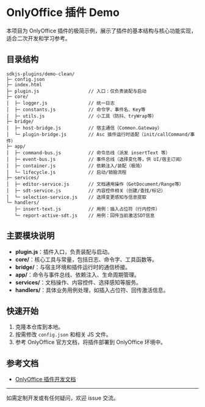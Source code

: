 # OnlyOffice 插件 Demo

本项目为 OnlyOffice 插件的极简示例，展示了插件的基本结构与核心功能实现，适合二次开发和学习参考。

## 目录结构

```text
sdkjs-plugins/demo-clean/
├─ config.json
├─ index.html
├─ plugin.js                  // 入口：仅负责装配与启动
├─ core/
│  ├─ logger.js               // 统一日志
│  ├─ constants.js            // 命令字、事件名、Key等
│  ├─ utils.js                // 小工具（防抖、tryWrap等）
├─ bridge/
│  ├─ host-bridge.js          // 宿主通信（Common.Gateway）
│  └─ plugin-bridge.js        // Asc 插件运行时适配（init/callCommand/事件）
├─ app/
│  ├─ command-bus.js          // 命令总线（派发 insertText 等）
│  ├─ event-bus.js            // 事件总线（选择变化等，供 UI/宿主订阅）
│  ├─ container.js            // 依赖注入/装配（极简）
│  └─ lifecycle.js            // 启动/销毁流程
├─ services/
│  ├─ editor-service.js       // 文档通用操作（GetDocument/Range等）
│  ├─ sdt-service.js          // 内容控件相关（创建/查找/标记）
│  └─ selection-service.js    // 选择变更感知与信息提取
└─ handlers/
   ├─ insert-text.js          // 用例：插入占位符（行内控件）
   └─ report-active-sdt.js    // 用例：回传当前激活SDT信息
```

## 主要模块说明

- **plugin.js**：插件入口，负责装配与启动。
- **core/**：核心工具与常量，包括日志、命令字、工具函数等。
- **bridge/**：与宿主环境和插件运行时的通信桥接。
- **app/**：命令与事件总线、依赖注入、生命周期管理。
- **services/**：文档操作、内容控件、选择感知等服务。
- **handlers/**：具体业务用例处理，如插入占位符、回传激活信息。

## 快速开始

1. 克隆本仓库到本地。
2. 按需修改 `config.json` 和相关 JS 文件。
3. 参考 OnlyOffice 官方文档，将插件部署到 OnlyOffice 环境中。

## 参考文档
- [OnlyOffice 插件开发文档](https://api.onlyoffice.com/)

---
如需定制开发或有任何疑问，欢迎 issue 交流。

